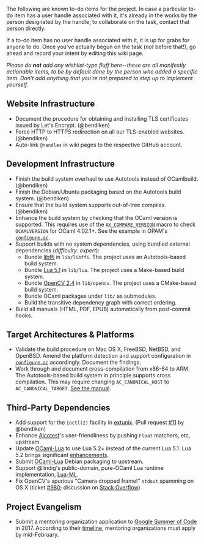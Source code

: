 The following are known to-do items for the project. In case a particular
to-do item has a user handle associated with it, it's already in the works
by the person designated by the handle; to collaborate on the task, contact
that person directly.

If a to-do item has no user handle associated with it, it is up for grabs
for anyone to do. Once you've actually begun on the task (*not* before
that!), go ahead and record your intent by editing this wiki page.

*Please do **not** add any wishlist-type fluff here--these are all
manifestly actionable items, to be by default done by the person who added a
specific item. Don't add anything that you're not prepared to step up to
implement yourself.*

Website Infrastructure
----------------------

- Document the procedure for obtaining and installing TLS certificates
  issued by Let's Encrypt. (@bendiken)
- Force HTTP to HTTPS redirection on all our TLS-enabled websites.
  (@bendiken)
- Auto-link `@handles` in wiki pages to the respective GitHub account.

Development Infrastructure
--------------------------

- Finish the build system overhaul to use Autotools instead of OCamlbuild.
  (@bendiken)
- Finish the Debian/Ubuntu packaging based on the Autotools build system.
  (@bendiken)
- Ensure that the build system supports out-of-tree compiles. (@bendiken)
- Enhance the build system by checking that the OCaml version is supported.
  This requires use of the
  [`AX_COMPARE_VERSION`](https://www.gnu.org/software/autoconf-archive/ax_compare_version.html)
  macro to check `OCAMLVERSION` for OCaml 4.02.1+. See the example in OPAM's
  [`configure.ac`](https://github.com/ocaml/opam/blob/master/configure.ac#L17).
- Support builds with no system dependencies, using bundled external
  dependencies (*difficulty: expert*):
    - Bundle [libffi](https://github.com/atgreen/libffi) in `lib/libffi`.
      The project uses an Autotools-based build system.
    - Bundle [Lua 5.1](https://github.com/LuaDist/lua) in `lib/lua`.
      The project uses a Make-based build system.
    - Bundle [OpenCV 2.4](https://github.com/Itseez/opencv) in `lib/opencv`.
      The project uses a CMake-based build system.
    - Bundle OCaml packages under `lib/` as submodules.
    - Build the transitive dependency graph with correct ordering.
- Build all manuals (HTML, PDF, EPUB) automatically from post-commit hooks.

Target Architectures & Platforms
--------------------------------

- Validate the build procedure on Mac OS X, FreeBSD, NetBSD, and OpenBSD.
  Amend the platform detection and support configuration in
  [`configure.ac`](https://github.com/conreality/conreality/blob/master/configure.ac)
  accordingly. Document the findings.
- Work through and document cross-compilation from x86-64 to ARM.
  The Autotools-based build system in principle supports cross compilation.
  This may require changing `AC_CANONICAL_HOST` to `AC_CANONICAL_TARGET`.
  [See the manual](https://www.gnu.org/software/autoconf/manual/autoconf-2.69/html_node/Canonicalizing.html).

Third-Party Dependencies
------------------------

- Add support for the `ioctl(2)` facility in
  [extunix](https://github.com/ygrek/extunix).
  (Pull request [#11](https://github.com/ygrek/extunix/pull/11)
  by @bendiken)
- Enhance [Alcotest](https://github.com/mirage/alcotest)'s user-friendliness
  by pushing `Float` matchers, etc, upstream.
- Update [OCaml-Lua](http://ocaml-lua.forge.ocamlcore.org) to use Lua 5.2+
  instead of the current Lua 5.1. Lua 5.2 brings significant
  [enhancements](http://www.lua.org/versions.html#5.2).
- Submit [OCaml-Lua](http://ocaml-lua.forge.ocamlcore.org) Debian packaging
  to upstream.
- Support @lindig's public-domain, pure-OCaml Lua runtime implementation,
  [Lua-ML](https://github.com/lindig/lua-ml).
- Fix OpenCV's spurious "Camera dropped frame!" `stdout` spamming on OS X
  (ticket [#980](http://code.opencv.org/issues/980); discussion on
  [Stack Overflow](http://stackoverflow.com/q/6536946/320911))

Project Evangelism
------------------

- Submit a mentoring organization application to
  [Google Summer of Code](https://developers.google.com/open-source/gsoc/)
  in 2017. According to their
  [timeline](https://developers.google.com/open-source/gsoc/timeline?hl=en),
  mentoring organizations must apply by mid-February.
